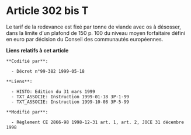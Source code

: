 # Article 302 bis T

Le tarif de la redevance est fixé par tonne de viande avec os à désosser, dans la limite d'un plafond de 150 p. 100 du niveau
moyen forfaitaire défini en euro par décision du Conseil des communautés européennes.

**Liens relatifs à cet article**

	**Codifié par**:

	  - Décret n°99-382 1999-05-18

	**Liens**:

	  - HISTO: Edition du 31 mars 1999
	  - TXT_ASSOCIE: Instruction 1999-01-18 3P-1-99
	  - TXT_ASSOCIE: Instruction 1999-10-08 3P-5-99

	**Modifié par**:

	  - Règlement CE 2866-98 1998-12-31 art. 1, art. 2, JOCE 31 décembre 1998
